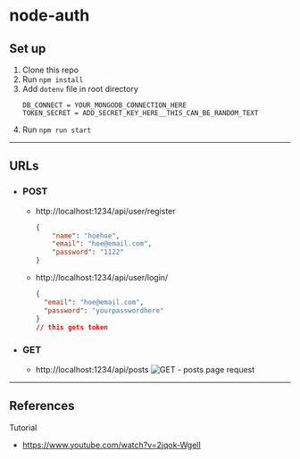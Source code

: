 # node-auth

## Set up

1. Clone this repo
2. Run `npm install`
3. Add `dotenv` file in root directory
   ```
   DB_CONNECT = YOUR_MONGODB_CONNECTION_HERE
   TOKEN_SECRET = ADD_SECRET_KEY_HERE__THIS_CAN_BE_RANDOM_TEXT
   ```
4. Run `npm run start`

---

## URLs

- ### POST
  - http://localhost:1234/api/user/register
    ```json
    {
        "name": "hoehoe",
        "email": "hoe@email.com",
        "password": "1122"
    }
    ```
  - http://localhost:1234/api/user/login/
    ```json
    {
      "email": "hoe@email.com",
      "password": "yourpasswordhere"
    }
    // this gets token
    ```
- ### GET
  - http://localhost:1234/api/posts
    ![GET - posts page request](https://user-images.githubusercontent.com/13145406/82728684-345cf400-9d46-11ea-973a-44893c5fe033.png)

---

## References

Tutorial

- https://www.youtube.com/watch?v=2jqok-WgelI
